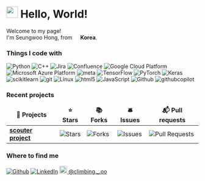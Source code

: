 <h1><img src="https://emojis.slackmojis.com/emojis/images/1531849430/4246/blob-sunglasses.gif?1531849430" width="30"/> Hello, World!</h1>


<p>Welcome to my page! </br> I'm Seungwoo Hong, from <img src="https://cdn.pixabay.com/photo/2016/05/30/15/33/julia-roberts-1424985_960_720.png" width="13"/> <b>Korea</b>. </p>
<h3>Things I code with</h3>
<p>
  <img alt="Python" src="https://img.shields.io/badge/-Python-45b8d8?style=flat-square&logo=python&logoColor=white" />
  <img alt="C++" src="https://img.shields.io/badge/-C++-007ACC?style=flat-square&logo=c%2B%2B&logoColor=white" />
  <img alt="Jira" src="https://img.shields.io/badge/-Jira-8DD6F9?style=flat-square&logo=jira&logoColor=white" /> 
  <img alt="Confluence" src="https://img.shields.io/badge/-Confluence-46a2f1?style=flat-square&logo=confluence&logoColor=white" />
  <img alt="Google Cloud Platform" src="https://img.shields.io/badge/-Google_Cloud_Platform-1a73e8?style=flat-square&logo=google-cloud&logoColor=white" />
  <img alt="Microsoft Azure Platform" src="https://img.shields.io/badge/-Microsoft_Azure_Platform-0078D4?style=flat-square&logo=microsoft-azure&logoColor=white" />
  <img alt="meta" src="https://img.shields.io/badge/-Meta-764ABC??style=flat-square&logo=meta&logoColor=white" />
  <img alt="TensorFlow" src="https://img.shields.io/badge/-TensorFlow-5849BE?style=flat-square&logo=tensorflow&logoColor=white" />
  <img alt="PyTorch" src="https://img.shields.io/badge/-PyTorch-311C87?style=flat-square&logo=pytorch&logoColor=white" />
  <img alt="Keras" src="https://img.shields.io/badge/-keras-430098?style=flat-square&logo=keras&logoColor=white" />
  <img alt="scikitlearn" src="https://img.shields.io/badge/-scikitlearn-B7178C?style=flat-square&logo=scikitlearn&logoColor=white" />
  <img alt="git" src="https://img.shields.io/badge/-Git-F05032?style=flat-square&logo=git&logoColor=white" />
  <img alt="Linux" src="https://img.shields.io/badge/-Linux-DD0031?style=flat-square&logo=linux&logoColor=white" />
  <img alt="html5" src="https://img.shields.io/badge/-HTML5-E34F26?style=flat-square&logo=html5&logoColor=white" />
  <img alt="JavaScript" src="https://img.shields.io/badge/-JavaScript-F7B93E?style=flat-square&logo=javascript&logoColor=white" />
  <img alt="Github" src="https://img.shields.io/badge/-Github-13aa52?style=flat-square&logo=github&logoColor=white" />
  <img alt="githubcopilot" src="https://img.shields.io/badge/-githubcopilot-43853d?style=flat-square&logo=githubcopilot&logoColor=white" />
</p>
<h3>Recent projects</h3>
<table>
  <thead align="center">
    <tr border: none;>
      <td><b>🎁 Projects</b></td>
      <td><b>⭐ Stars</b></td>
      <td><b>📚 Forks</b></td>
      <td><b>🛎 Issues</b></td>
      <td><b>📬 Pull requests</b></td>
    </tr>
  </thead>
  <tbody>
    <tr>
      <td><a href="https://github.com/Seungwoo-H1/Scouter_PJ"><b>scouter project</b></a></td>
      <td><img alt="Stars" src="https://img.shields.io/github/stars/Seungwoo-H1/Scouter_PJ?style=flat-square&labelColor=343b41"/></td>
      <td><img alt="Forks" src="https://img.shields.io/github/forks/Seungwoo-H1/Scouter_PJ?style=flat-square&labelColor=343b41"/></td>
      <td><img alt="Issues" src="https://img.shields.io/github/issues/Seungwoo-H1/Scouter_PJ?style=flat-square&labelColor=343b41"/></td>
      <td><img alt="Pull Requests" src="https://img.shields.io/github/issues-pr/Seungwoo-H1/Scouter_PJ?style=flat-square&labelColor=343b41"/></td>
    </tr>
	  <!--
	  <tr>
      <td><a href="https://github.com/thmsgbrt/Chrome-Extension-with-React-and-Typescript-Starter-Pack"><b>Typescript & React Chrome Extension Starter</b></a></td>
      <td><img alt="Stars" src="https://img.shields.io/github/stars/thmsgbrt/Chrome-Extension-with-React-and-Typescript-Starter-Pack?style=flat-square&labelColor=343b41"/></td>
      <td><img alt="Forks" src="https://img.shields.io/github/forks/thmsgbrt/Chrome-Extension-with-React-and-Typescript-Starter-Pack?style=flat-square&labelColor=343b41"/></td>
      <td><img alt="Issues" src="https://img.shields.io/github/issues/thmsgbrt/Chrome-Extension-with-React-and-Typescript-Starter-Pack?style=flat-square&labelColor=343b41"/></td>
      <td><img alt="Pull Requests" src="https://img.shields.io/github/issues-pr/thmsgbrt/Chrome-Extension-with-React-and-Typescript-Starter-Pack?style=flat-square&labelColor=343b41"/></td>
    </tr>
    <tr>
      <td><a href="https://github.com/thmsgbrt/nodejs-typescript-express-apollo-graphql-starter"><b>NodeJs Express TypeScript GraphQL Starter</b></a></td>
      <td><img alt="Stars" src="https://img.shields.io/github/stars/thmsgbrt/nodejs-typescript-express-apollo-graphql-starter?style=flat-square&labelColor=343b41"/></td>
      <td><img alt="Forks" src="https://img.shields.io/github/forks/thmsgbrt/nodejs-typescript-express-apollo-graphql-starter?style=flat-square&labelColor=343b41"/></td>
      <td><img alt="Issues" src="https://img.shields.io/github/issues/thmsgbrt/nodejs-typescript-express-apollo-graphql-starter?style=flat-square&labelColor=343b41"/></td>
      <td><img alt="Pull Requests" src="https://img.shields.io/github/issues-pr/thmsgbrt/nodejs-typescript-express-apollo-graphql-starter?style=flat-square&labelColor=343b41"/></td>
    </tr>
	  -->
  </tbody>
</table>
<!--
<h3>My latest posts</h3>
<ul>
  <li><a href="https://medium.com/better-programming/create-your-first-ethereum-smart-contract-with-remix-ide-667e46e81901"><b><img src="https://emojipedia-us.s3.dualstack.us-west-1.amazonaws.com/thumbs/240/apple/237/fire_1f525.png" width="20" alt="new" /> Create Your First Ethereum Smart Contract With Remix IDE</b></a><br/><i>Build a Blockchain-powered chat from your browser!.</i></li>
  <li><a href="https://medium.com/@th.guibert/how-to-create-a-self-updating-readme-md-for-your-github-profile-f8b05744ca91"><b><img src="https://emojipedia-us.s3.dualstack.us-west-1.amazonaws.com/thumbs/240/apple/237/fire_1f525.png" width="20" alt="new" /> How to Create a Self-Updating README.md for Your GitHub Profile</b></a><br/><i>A good tutorial to do your first steps with GitHub Actions</i></li>
    <li><a href="https://medium.com/better-programming/how-you-should-structure-your-react-applications-e7dd32375a98"><b><img src="https://emojipedia-us.s3.dualstack.us-west-1.amazonaws.com/thumbs/240/apple/237/fire_1f525.png" width="20" alt="new" /> How You Should Structure Your React Applications</b></a><br/><i>A matter of taste, sure, but here is an approach that scales.</i></li>
  <li><a href="https://medium.com/better-programming/pro-tips-to-help-you-get-started-with-your-side-project-15d01b76e0d8"><b>Pro Tips to Help You Get Started With Your Side Project</b></a><br/><i>Begin with solid foundations to keep the excitement kicking in...</i></li>
  <li><a href="https://medium.com/better-programming/how-to-take-care-of-your-personal-branding-as-a-programmer-2d3aeba56cb9"><b>How to Take Care of Your Personal Branding as a Programmer</b></a><br/><i>It’s more than just refreshing your resume</i></li>
  <li><a href="https://medium.com/better-programming/8-new-features-shipping-with-es2020-7a2721f710fb"><b>7 New Features Shipping With ES2020</b></a><br/><i>GlobalThis, optional chaining, private fields in classes, the nullish coalescing operator, and more</i></li>
</ul>
-->
<h3>Where to find me</h3>
<p><a href="https://github.com/Seungwoo-H1" target="_blank"><img alt="Github" src="https://img.shields.io/badge/GitHub-%2312100E.svg?&style=for-the-badge&logo=Github&logoColor=white" /></a> <a href="https://www.linkedin.com/in/seungwoo-hong-8b02a0320" target="_blank"><img alt="LinkedIn" src="https://img.shields.io/badge/linkedin-%230077B5.svg?&style=for-the-badge&logo=linkedin&logoColor=white" /></a> <a href="https://www.instagram.com/climbing._.oo/" target="_blank"><img src="https://upload.wikimedia.org/wikipedia/commons/thumb/e/e7/Instagram_logo_2016.svg/1024px-Instagram_logo_2016.svg.png" width="20"/> @climbing._.oo</a>
</p>



